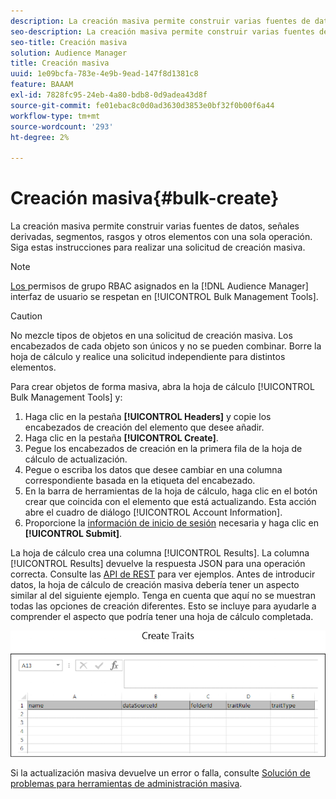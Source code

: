 ```yaml
---
description: La creación masiva permite construir varias fuentes de datos, señales derivadas, segmentos, rasgos y otros elementos con una sola operación. Siga estas instrucciones para realizar una solicitud de creación masiva.
seo-description: La creación masiva permite construir varias fuentes de datos, señales derivadas, segmentos, rasgos y otros elementos con una sola operación. Siga estas instrucciones para realizar una solicitud de creación masiva.
seo-title: Creación masiva
solution: Audience Manager
title: Creación masiva
uuid: 1e09bcfa-783e-4e9b-9ead-147f8d1381c8
feature: BAAAM
exl-id: 7828fc95-24eb-4a80-bdb8-0d9adea43d8f
source-git-commit: fe01ebac8c0d0ad3630d3853e0bf32f0b00f6a44
workflow-type: tm+mt
source-wordcount: '293'
ht-degree: 2%

---
```


# Creación masiva{#bulk-create}

La creación masiva permite construir varias fuentes de datos, señales derivadas, segmentos, rasgos y otros elementos con una sola operación. Siga estas instrucciones para realizar una solicitud de creación masiva.

<!-- 

t_bulk_create.xml

 -->

>[!NOTE]
>
>[Los ](../../features/administration/administration-overview.md) permisos de grupo RBAC asignados en la  [!DNL Audience Manager] interfaz de usuario se respetan en  [!UICONTROL Bulk Management Tools].

>[!CAUTION]
>
>No mezcle tipos de objetos en una solicitud de creación masiva. Los encabezados de cada objeto son únicos y no se pueden combinar. Borre la hoja de cálculo y realice una solicitud independiente para distintos elementos.

Para crear objetos de forma masiva, abra la hoja de cálculo [!UICONTROL Bulk Management Tools] y:

1. Haga clic en la pestaña **[!UICONTROL Headers]** y copie los encabezados de creación del elemento que desee añadir.
2. Haga clic en la pestaña **[!UICONTROL Create]**.
3. Pegue los encabezados de creación en la primera fila de la hoja de cálculo de actualización.
4. Pegue o escriba los datos que desee cambiar en una columna correspondiente basada en la etiqueta del encabezado.
5. En la barra de herramientas de la hoja de cálculo, haga clic en el botón crear que coincida con el elemento que está actualizando.
Esta acción abre el cuadro de diálogo [!UICONTROL Account Information].
6. Proporcione la [información de inicio de sesión](../../reference/bulk-management-tools/bulk-management-intro.md#auth-reqs) necesaria y haga clic en **[!UICONTROL Submit]**.

La hoja de cálculo crea una columna [!UICONTROL Results]. La columna [!UICONTROL Results] devuelve la respuesta JSON para una operación correcta. Consulte las [API de REST](../../api/rest-api-main/rest-api-main.md) para ver ejemplos. Antes de introducir datos, la hoja de cálculo de creación masiva debería tener un aspecto similar al del siguiente ejemplo. Tenga en cuenta que aquí no se muestran todas las opciones de creación diferentes. Esto se incluye para ayudarle a comprender el aspecto que podría tener una hoja de cálculo completada.

![](assets/cretetraits.png)

Si la actualización masiva devuelve un error o falla, consulte [Solución de problemas para herramientas de administración masiva](../../reference/bulk-management-tools/bulk-troubleshooting.md).
